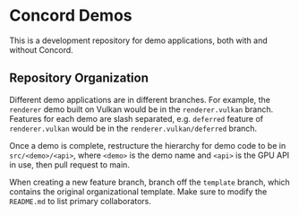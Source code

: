# Concord Demos

This is a development repository for demo applications, both with and without Concord.

## Repository Organization

Different demo applications are in different branches. For example, the `renderer` demo
built on Vulkan would be in the `renderer.vulkan` branch. Features for each demo are 
slash separated, e.g. `deferred` feature of `renderer.vulkan` would be in the 
`renderer.vulkan/deferred` branch.

Once a demo is complete, restructure the hierarchy for demo code to be in `src/<demo>/<api>`,
where `<demo>` is the demo name and `<api>` is the GPU API in use, then pull request to main.

When creating a new feature branch, branch off the `template` branch, which contains the
original organizational template. Make sure to modify the `README.md` to list primary 
collaborators.

